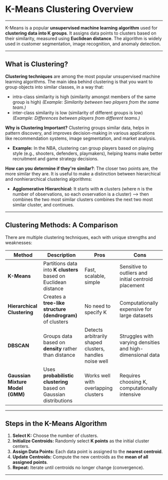 # **K-Means Clustering Overview**
---
K-Means is a popular **unsupervised machine learning algorithm** used for **clustering data into K groups**. It assigns data points to clusters based on their similarity, measured using **Euclidean distance**. The algorithm is widely used in customer segmentation, image recognition, and anomaly detection.

---
## What is Clustering?
**Clustering techniques** are among the most popular unsupervised machine learning algorithms. The main idea behind clustering is that you want to group objects into similar classes, in a way that:
- intra-class similarity is high (similarity amongst members of the same group is high) *(Example: Similarity between two players from the same team.)*
- inter-class similarity is low (similarity of different groups is low) *(Example: Differences between players from different teams.)*

**Why is Clustering Important?** Clustering groups similar data, helps in pattern discovery, and improves decision-making in various applications like recommendation systems, image segmentation, and market analysis.
- **Example:** In the NBA, clustering can group players based on playing style (e.g., shooters, defenders, playmakers), helping teams make better recruitment and game strategy decisions.

**How can you determine if they're similar?**: The closer two points are, the more similar they are. It is useful to make a distinction between hierarchical and nonhierarchical clustering algorithms:
- **Agglomerative Hierarchical:** It starts with **n** clusters (where n is the number of observations, so each ovservation is a cluster) --> then combines the two most similar clusters combines the next two most similar cluster, and continues.







---

## **Clustering Methods: A Comparison**
There are multiple clustering techniques, each with unique strengths and weaknesses:

| **Method**            | **Description**  | **Pros**  | **Cons** |
|----------------------|----------------|----------|----------|
| **K-Means** | Partitions data into **K clusters** based on Euclidean distance | Fast, scalable, simple | Sensitive to outliers and initial centroid placement |
| **Hierarchical Clustering** | Creates a **tree-like structure (dendrogram)** of clusters | No need to specify K | Computationally expensive for large datasets |
| **DBSCAN** | Groups data based on **density** rather than distance | Detects arbitrarily shaped clusters, handles noise well | Struggles with varying densities and high-dimensional data |
| **Gaussian Mixture Model (GMM)** | Uses **probabilistic clustering** based on Gaussian distributions | Works well with overlapping clusters | Requires choosing K, computationally intensive |

---

## **Steps in the K-Means Algorithm**
1. **Select K:** Choose the number of clusters.
2. **Initialize Centroids:** Randomly select **K points** as the initial cluster centers.
3. **Assign Data Points:** Each data point is assigned to the **nearest centroid**.
4. **Update Centroids:** Compute the new centroids as the **mean of all assigned points**.
5. **Repeat:** Iterate until centroids no longer change (convergence).

---


